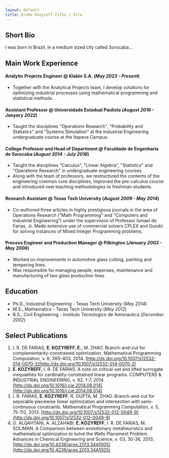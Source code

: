 ```yaml
---
layout: default
title: Ernée Kozyreff Filho | Vita
---
```


## Short Bio

I was born in Brazil, in a medium sized city called Sorocaba...


## Main Work Experience

#### Analytic Projects Engineer @ Klabin S.A. (_May 2023 - Present_)
- Together with the Analytical Projects team, I develop solutions for optimizing industrial processes using mathematical programming and statistical methods.

#### Assistant Professor @ Universidade Estadual Paulista (_August 2016 - Janyary 2022_)
- Taught the disciplines "Operations Research", "Probability and Statistics" and "Systems Simulation" at the Industrial Engineering undergraduate course at the Itapeva Campus.

#### College Professor and Head of Department @ Faculdade de Engenharia de Sorocaba (_August 2014 - July 2016_)
- Taught the disciplines "Calculus", "Linear Algebra", "Statistics" and "Operations Research" in undergraduate engineering courses.
- Along with the team of professors, we restructured the contents of the engineering common core disciplines, improved the pre-calculus course and introduced new teaching methodologies to freshman students.

#### Research Assistant @ Texas Tech University (_August 2009 - May 2014_)
- Co-authored three articles in highly prestigious journals in the area of Operations Research ("Math Programming" and "Computers and Industrial Engineering") under the supervision of Professor Ismael de Farias, Jr. Made extensive use of commercial solvers CPLEX and Gurobi for solving instances of Mixed Integer Programming problems.

#### Process Engineer and Production Manager @ Pilkington (_January 2003 - May 2006_)
- Worked on improvements in automotive glass cutting, painting and tempering lines.
- Was responsible for managing people, expenses, maintenance and manufacturing of two glass production lines


## Education

- Ph.D., Industrial Engineering - Texas Tech University (_May 2014_)								       		
- M.S., Mathematics	- Texas Tech University (_May 2012_) 			        		
- B.S., Civil Engineering - Instituto Tecnologico de Aeronautica (_December 2002_)


## Select Publications

1. I. R. DE FARIAS, **E. KOZYREFF, E.**, M. ZHAO. Branch-and-cut for complementarity-constrained optimization. Mathematical Programming Computation, v. 6, 365–403, 2014. [http://dx.doi.org/10.1007/s12532-014-0070-2](http://dx.doi.org/10.1007/s12532-014-0070-2)
2. **E. KOZYREFF**, I. R. DE FARIAS. A note on critical-set and lifted surrogate inequalities for cardinality-constrained linear programs. COMPUTERS & INDUSTRIAL ENGINEERING, v. 82, 1-7, 2014. [http://dx.doi.org/10.1016/j.cie.2014.08.014](http://dx.doi.org/10.1016/j.cie.2014.08.014)
3. I. R. FARIAS, **E. KOZYREFF**, R. GUPTA, M. ZHAO. Branch-and-cut for separable piecewise linear optimization and intersection with semi-continuous constraints. Mathematical Programming Computation, v. 5, 75-112, 2013. [http://dx.doi.org/10.1007/s12532-012-0049-9](http://dx.doi.org/10.1007/s12532-012-0049-9)
4. G. ALQAHTANI, A. ALZAHABI; **E. KOZYREFF**, I. R. DE FARIAS, M. SOLIMAN. A Comparison between evolutionary metaheuristics and mathematical optimization to solve the Wells Placement Problem. Advances in Chemical Engineering and Science, v. 03, 30-36, 2013. [http://dx.doi.org/10.4236/aces.2013.34A1005](http://dx.doi.org/10.4236/aces.2013.34A1005)
